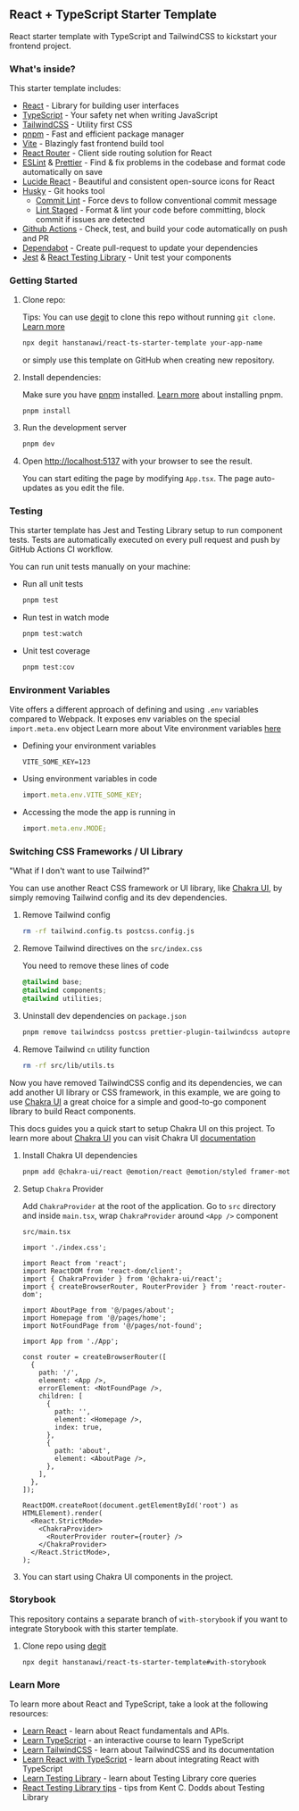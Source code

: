 ## React + TypeScript Starter Template

React starter template with TypeScript and TailwindCSS to kickstart your frontend project.

### What's inside?

This starter template includes:

- [React](https://react.dev/) - Library for building user interfaces
- [TypeScript](https://www.typescriptlang.org/) - Your safety net when writing JavaScript
- [TailwindCSS](https://tailwindcss.com/) - Utility first CSS
- [pnpm](https://pnpm.io/) - Fast and efficient package manager
- [Vite](https://vitejs.dev/guide/) - Blazingly fast frontend build tool
- [React Router](https://reactrouter.com/en/main) - Client side routing solution for React
- [ESLint](https://eslint.org/) & [Prettier](https://prettier.io/) - Find & fix problems in the codebase and format code automatically on save
- [Lucide React](https://lucide.dev/) - Beautiful and consistent open-source icons for React
- [Husky](https://typicode.github.io/husky/) - Git hooks tool
  - [Commit Lint](https://commitlint.js.org/#/) - Force devs to follow conventional commit message
  - [Lint Staged](https://github.com/lint-staged/lint-staged) - Format & lint your code before committing, block commit if issues are detected
- [Github Actions](https://docs.github.com/en/actions) - Check, test, and build your code automatically on push and PR
- [Dependabot](https://github.com/dependabot) - Create pull-request to update your dependencies
- [Jest](https://jestjs.io/) & [React Testing Library](https://testing-library.com/docs/react-testing-library/intro/) - Unit test your components

### Getting Started

1. Clone repo:

   Tips: You can use [degit](https://github.com/Rich-Harris/degit) to clone this repo without running `git clone`. [Learn more](https://github.com/Rich-Harris/degit)

   ```bash
   npx degit hanstanawi/react-ts-starter-template your-app-name
   ```

   or simply use this template on GitHub when creating new repository.

2. Install dependencies:

   Make sure you have [pnpm](https://pnpm.io/) installed. [Learn more](https://pnpm.io/installation) about installing pnpm.

   ```
   pnpm install
   ```

3. Run the development server

   ```bash
   pnpm dev
   ```

4. Open [http://localhost:5137](http://localhost:5137) with your browser to see the result.

   You can start editing the page by modifying `App.tsx`. The page auto-updates as you edit the file.

### Testing

This starter template has Jest and Testing Library setup to run component tests. Tests are automatically executed on every pull request and push by GitHub Actions CI workflow.

You can run unit tests manually on your machine:

- Run all unit tests
  ```bash
  pnpm test
  ```
- Run test in watch mode
  ```bash
  pnpm test:watch
  ```
- Unit test coverage
  ```bash
  pnpm test:cov
  ```

### Environment Variables

Vite offers a different approach of defining and using `.env` variables compared to Webpack. It exposes env variables on the special `import.meta.env` object Learn more about Vite environment variables [here](https://vitejs.dev/guide/env-and-mode)

- Defining your environment variables
  ```
  VITE_SOME_KEY=123
  ```
- Using environment variables in code

  ```ts
  import.meta.env.VITE_SOME_KEY;
  ```

- Accessing the mode the app is running in
  ```ts
  import.meta.env.MODE;
  ```

### Switching CSS Frameworks / UI Library

"What if I don't want to use Tailwind?"

You can use another React CSS framework or UI library, like [Chakra UI](https://chakra-ui.com/), by simply removing Tailwind config and its dev dependencies.

1. Remove Tailwind config
   ```bash
   rm -rf tailwind.config.ts postcss.config.js
   ```
2. Remove Tailwind directives on the `src/index.css`

   You need to remove these lines of code

   ```css
   @tailwind base;
   @tailwind components;
   @tailwind utilities;
   ```

3. Uninstall dev dependencies on `package.json`
   ```bash
   pnpm remove tailwindcss postcss prettier-plugin-tailwindcss autoprefixer tailwind-merge clsx
   ```
4. Remove Tailwind `cn` utility function
   ```bash
   rm -rf src/lib/utils.ts
   ```

Now you have removed TailwindCSS config and its dependencies, we can add another UI library or CSS framework, in this example, we are going to use [Chakra UI](https://chakra-ui.com/) a great choice for a simple and good-to-go component library to build React components.

This docs guides you a quick start to setup Chakra UI on this project. To learn more about [Chakra UI](https://chakra-ui.com/) you can visit Chakra UI [documentation](https://chakra-ui.com/docs/components)

1. Install Chakra UI dependencies
   ```bash
   pnpm add @chakra-ui/react @emotion/react @emotion/styled framer-motion
   ```
2. Setup `Chakra` Provider

   Add `ChakraProvider` at the root of the application. Go to `src` directory and inside `main.tsx`, wrap `ChakraProvider` around `<App />` component

   `src/main.tsx`

   ```tsx
   import './index.css';

   import React from 'react';
   import ReactDOM from 'react-dom/client';
   import { ChakraProvider } from '@chakra-ui/react';
   import { createBrowserRouter, RouterProvider } from 'react-router-dom';

   import AboutPage from '@/pages/about';
   import Homepage from '@/pages/home';
   import NotFoundPage from '@/pages/not-found';

   import App from './App';

   const router = createBrowserRouter([
     {
       path: '/',
       element: <App />,
       errorElement: <NotFoundPage />,
       children: [
         {
           path: '',
           element: <Homepage />,
           index: true,
         },
         {
           path: 'about',
           element: <AboutPage />,
         },
       ],
     },
   ]);

   ReactDOM.createRoot(document.getElementById('root') as HTMLElement).render(
     <React.StrictMode>
       <ChakraProvider>
         <RouterProvider router={router} />
       </ChakraProvider>
     </React.StrictMode>,
   );
   ```

3. You can start using Chakra UI components in the project.

### Storybook

This repository contains a separate branch of `with-storybook` if you want to integrate Storybook with this starter template.

1. Clone repo using [degit](https://github.com/Rich-Harris/degit)

   ```
   npx degit hanstanawi/react-ts-starter-template#with-storybook
   ```

### Learn More

To learn more about React and TypeScript, take a look at the following resources:

- [Learn React](https://react.dev/learn) - learn about React fundamentals and APIs.
- [Learn TypeScript](https://learntypescript.dev/) - an interactive course to learn TypeScript
- [Learn TailwindCSS](https://tailwindcss.com/) - learn about TailwindCSS and its documentation
- [Learn React with TypeScript](https://react-typescript-cheatsheet.netlify.app/docs/basic/setup) - learn about integrating React with TypeScript
- [Learn Testing Library](https://testing-library.com/docs/queries/about/#priority) - learn about Testing Library core queries
- [React Testing Library tips](https://kentcdodds.com/blog/common-mistakes-with-react-testing-library) - tips from Kent C. Dodds about Testing Library
